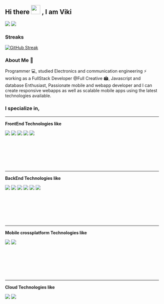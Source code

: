 ## Hi there <img src="https://raw.githubusercontent.com/MartinHeinz/MartinHeinz/master/wave.gif" width="30px"> ,  I am Viki


[<img src="https://img.shields.io/badge/LinkedIn-0077B5?style=for-the-badge&logo=linkedin&logoColor=white" />](https://www.linkedin.com/in/vigneshwar-balaji-b03561159)        [<img src="https://img.shields.io/badge/Instagram-E4405F?style=for-the-badge&logo=instagram&logoColor=white" />](https://www.instagram.com/viki_bazz)

### Streaks

[![GitHub Streak](https://github-readme-streak-stats.herokuapp.com/?user=vickypro2021&theme=highcontrast)](https://git.io/streak-stats)


### About Me 🤙
 Programmer 💻, studied Electronics and communication engineering ⚡ working as a FullStack Developer @Full Creative 🏟️, Javascript and database Enthusiast, Passionate mobile and webapp developer and I can create responsive webapps as well as scalable mobile apps using the latest technologies available.

### I specialize in,
<hr />

**FrontEnd Technologies like**
<div style="padding-bottom:100px;">
<img src="https://img.shields.io/badge/HTML5-E34F26?style=for-the-badge&logo=html5&logoColor=white" />
 <img src="https://img.shields.io/badge/CSS-239120?&style=for-the-badge&logo=css3&logoColor=white" />
 <img src="https://img.shields.io/badge/JavaScript-F7DF1E?style=for-the-badge&logo=javascript&logoColor=black" /> 
<img src="https://img.shields.io/badge/React-20232A?style=for-the-badge&logo=react&logoColor=61DAFB" />
<img src= "https://img.shields.io/badge/jQuery-0769AD?style=for-the-badge&logo=jquery&logoColor=white">
</div>

<hr />

**BackEnd Technologies like**
<div style="padding-bottom:100px;">
<img src="https://img.shields.io/badge/Java-ED8B00?style=for-the-badge&logo=java&logoColor=white" />
 <img src="https://img.shields.io/badge/Spring_Boot-F2F4F9?style=for-the-badge&logo=spring-boot" />
 <img src="https://img.shields.io/badge/Spring-6DB33F?style=for-the-badge&logo=spring&logoColor=white" />
 <img src="https://img.shields.io/badge/PostgreSQL-316192?style=for-the-badge&logo=postgresql&logoColor=white" /> 
<img src="https://img.shields.io/badge/MySQL-005C84?style=for-the-badge&logo=mysql&logoColor=white
" />
<img src="https://img.shields.io/badge/redis-%23DD0031.svg?&style=for-the-badge&logo=redis&logoColor=white
" />  
</div>

<hr />

**Mobile crossplatform Technologies like**
<div style="padding-bottom:100px;">
<img src="https://img.shields.io/badge/React_Native-20232A?style=for-the-badge&logo=react&logoColor=61DAFB" />
 <img src="https://img.shields.io/badge/Flutter-02569B?style=for-the-badge&logo=flutter&logoColor=white" />
</div>


<hr />

**Cloud Technologies like**
<div style="padding-bottom:100px;">
<img src="https://img.shields.io/badge/Google_Cloud-4285F4?style=for-the-badge&logo=google-cloud&logoColor=white" />
 <img src="https://img.shields.io/badge/GitHub_Actions-2088FF?style=for-the-badge&logo=github-actions&logoColor=white" />
</div>


